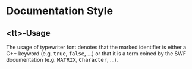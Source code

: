 Documentation Style
===

&lt;tt&gt;-Usage
---

The usage of typewriter font denotes that the marked identifier
is either a C++ keyword (e.g. <tt>true</tt>, <tt>false</tt>, ...)
or that it is a term coined by the SWF documentation (e.g. <tt>MATRIX</tt>,
<tt>Character</tt>, ...).